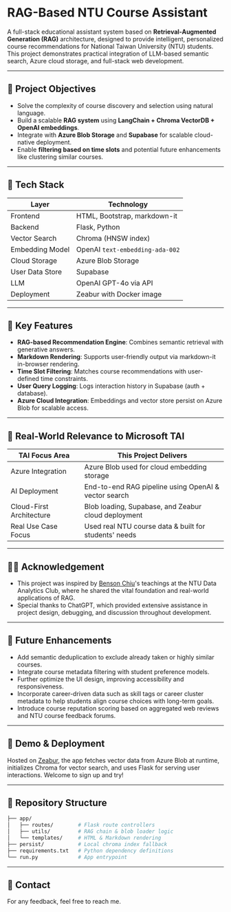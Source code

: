 # RAG-Based NTU Course Assistant

A full-stack educational assistant system based on **Retrieval-Augmented Generation (RAG)** architecture, designed to provide intelligent, personalized course recommendations for National Taiwan University (NTU) students. This project demonstrates practical integration of LLM-based semantic search, Azure cloud storage, and full-stack web development.

---

## 🎯 Project Objectives

- Solve the complexity of course discovery and selection using natural language.
- Build a scalable **RAG system** using **LangChain + Chroma VectorDB + OpenAI embeddings**.
- Integrate with **Azure Blob Storage** and **Supabase** for scalable cloud-native deployment.
- Enable **filtering based on time slots** and potential future enhancements like clustering similar courses.

---

## 🧠 Tech Stack

| Layer            | Technology                     |
|------------------|---------------------------------|
| Frontend         | HTML, Bootstrap, markdown-it   |
| Backend          | Flask, Python                   |
| Vector Search    | Chroma (HNSW index)             |
| Embedding Model  | OpenAI `text-embedding-ada-002` |
| Cloud Storage    | Azure Blob Storage              |
| User Data Store  | Supabase                        |
| LLM              | OpenAI GPT-4o via API           |
| Deployment       | Zeabur with Docker image        |

---

## 🌟 Key Features

- **RAG-based Recommendation Engine**: Combines semantic retrieval with generative answers.
- **Markdown Rendering**: Supports user-friendly output via markdown-it in-browser rendering.
- **Time Slot Filtering**: Matches course recommendations with user-defined time constraints.
- **User Query Logging**: Logs interaction history in Supabase (auth + database).
- **Azure Cloud Integration**: Embeddings and vector store persist on Azure Blob for scalable access.

---

## 🧭 Real-World Relevance to Microsoft TAI

| TAI Focus Area             | This Project Delivers                                   |
|----------------------------|----------------------------------------------------------|
| Azure Integration          | Azure Blob used for cloud embedding storage             |
| AI Deployment              | End-to-end RAG pipeline using OpenAI & vector search    |
| Cloud-First Architecture   | Blob loading, Supabase, and Zeabur cloud deployment     |
| Real Use Case Focus        | Used real NTU course data & built for students' needs   |

---

## 🧑‍🏫 Acknowledgement

- This project was inspired by [Benson Chiu](https://github.com/imbensonchiu)'s teachings at the NTU Data Analytics Club, where he shared the vital foundation and real-world applications of RAG.
- Special thanks to ChatGPT, which provided extensive assistance in project design, debugging, and discussion throughout development.

---

## 🔭 Future Enhancements

- Add semantic deduplication to exclude already taken or highly similar courses.
- Integrate course metadata filtering with student preference models.
- Further optimize the UI design, improving accessibility and responsiveness.
- Incorporate career-driven data such as skill tags or career cluster metadata to help students align course choices with long-term goals.
- Introduce course reputation scoring based on aggregated web reviews and NTU course feedback forums.

---

## 🚀 Demo & Deployment

Hosted on [Zeabur](https://rag-course-ai.zeabur.app/), the app fetches vector data from Azure Blob at runtime, initializes Chroma for vector search, and uses Flask for serving user interactions.
Welcome to sign up and try!

---

## 📂 Repository Structure

```bash
├── app/
│   ├── routes/        # Flask route controllers
│   ├── utils/         # RAG chain & blob loader logic
│   └── templates/     # HTML & Markdown rendering
├── persist/           # Local chroma index fallback
├── requirements.txt   # Python dependency definitions
└── run.py             # App entrypoint
```

---

## 💬 Contact

For any feedback, feel free to reach me.
